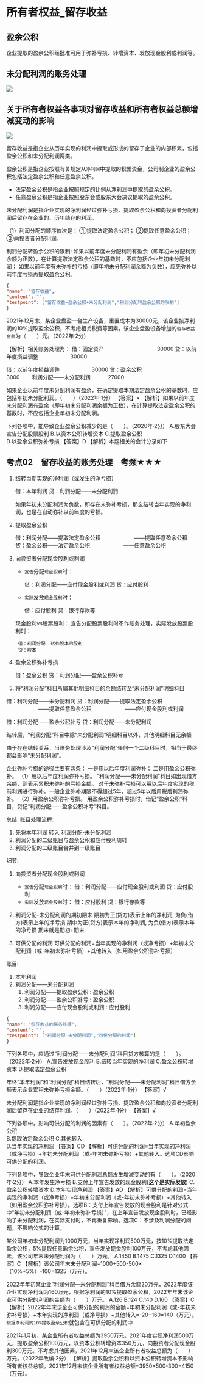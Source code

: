 # 所有者权益_留存收益



## 盈余公积

企业提取的盈余公积经批准可用于弥补亏损、转增资本、发放现金股利或利润等。





## 未分配利润的账务处理
![](./实务_所有者权益_留存收益/1.png)







## 关于所有者权益各事项对留存收益和所有者权益总额增减变动的影响

![](./实务_所有者权益_留存收益/2.png)









留存收益是指企业从历年实现的利润中提取或形成的留存于企业的内部积累，包括盈余公积和未分配利润两类。



盈余公积是指企业按照有关规定从`净利润`中提取的积累资金，公司制企业的盈余公积包括法定盈余公积和任意盈余公积。
- 法定盈余公积是指企业按照规定的比例从净利润中提取的盈余公积。
- 任意盈余公积是指企业按照股东会或股东大会决议提取的盈余公积。



未分配利润是指企业实现的净利润经过弥补亏损、提取盈余公积和向投资者分配利润后留存在企业的、历年结存的利润。

（1）利润分配的顺序依次是：
①提取法定盈余公积；
②提取任意盈余公积；
③向投资者分配利润。




利润分配转盈余公积的限制:
如果以前年度未分配利润有盈余（即年初未分配利润余额为正数），在计算提取法定盈余公积的基数时，不应包括企业年初未分配利润；
如果以前年度有未弥补的亏损（即年初未分配利润余额为负数），应先弥补以前年度亏损再提取盈余公积。



```json
{
"name": "留存收益",
"content": "",
"testpoint": ["留存收益=盈余公积+未分配利润","利润分配转盈余公积的限制"]
}
```



2021年12月末，某企业盘盈一台生产设备，重置成本为30000元，该企业按净利润的10%提取盈余公积，不考虑相关税费等因素，该企业盘盈设备增加的`留存收益金额`为（　　）元。（2022年·2分）

【解析】相关账务处理为：
借：固定资产　　　　　　　　　　30000
贷：以前年度损益调整　　　　　　30000

借：以前年度损益调整　　　　　　30000
贷：盈余公积　　　　　　　　　　 3000
　　利润分配——未分配利润　　　  27000



如果企业以前年度未分配利润有盈余，在确定提取本期法定盈余公积的基数时，应包括年初未分配利润。（　　）（2022年·1分）
【答案】×
【解析】如果以前年度未分配利润有盈余（即年初未分配利润余额为正数），在计算提取法定盈余公积的基数时，不应包括企业年初未分配利润。




下列各项中，能导致企业盈余公积减少的是（　　）。（2020年·2分）
A.股东大会宣告分配股票股利
B.以资本公积转增资本
C.提取盈余公积	
D.以盈余公积弥补亏损
【答案】D
【解析】本题相关的会计分录如下：






## 考点02　留存收益的账务处理　考频★★★
1. 结转当期实现的净利润（或发生的净亏损）

    借：本年利润
    贷：利润分配——未分配利润

    如果年初未分配利润为负数，即存在未弥补亏损，那么结转当年实现的净利润，也是在自动弥补以前年度的亏损。

2. 提取盈余公积

    借：利润分配——提取法定盈余公积
    　　　　　　——提取任意盈余公积
    贷：盈余公积——法定盈余公积
    　　　　　　——任意盈余公积


3. 向投资者分配现金股利或利润

    - `宣告`分配`现金股利`时：

        借：利润分配——应付现金股利或利润
        贷：应付股利

    - `实际`发放`现金股利`时：

        借：应付股利
        贷：银行存款等


    现金股利vs股票股利：
    宣告分配股票股利时不作账务处理，实际发放股票股利时：

        借：利润分配——转作股本的股利
        贷：股本


4. 盈余公积弥补亏损

    借：盈余公积
    贷：利润分配——盈余公积补亏

5. 将“利润分配”科目所属其他明细科目的余额结转至“未分配利润”明细科目

借：利润分配——未分配利润
贷：利润分配——提取法定盈余公积
　　　　　　——提取任意盈余公积
　　　　　　——应付现金股利或利润

借：利润分配——盈余公积补亏
贷：利润分配——未分配利润

结转后，“利润分配”科目中除“未分配利润”明细科目以外，其他明细科目无余额 

由于存在结转关系，当账务处理涉及“利润分配”任何一个二级科目时，相当于最终都会影响“未分配利润”。





企业弥补亏损的途径主要有两条：
一是用以后年度利润弥补；
二是用盈余公积弥补。
（1）用以后年度利润弥补亏损。
“利润分配——未分配利润”科目如出现借方余额，则表示累积未弥补的亏损金额。
对于未弥补亏损可以用以后年度实现的税前利润进行弥补，一般企业弥补期限不得超过5年，超过5年以后用税后利润弥补。
（2）用盈余公积弥补亏损。
用盈余公积弥补亏损时，借记“盈余公积”科目，贷记“利润分配——盈余公积补亏”科目。





总结:
账目处理流程:
1. 先将本年利润 转入 利润分配-未分配利润
2. 利润分配的二级账目与盈余公积和应付股利周转
3. 利润分配的二级账目合并到一级账目

细节:
1. 向投资者分配现金股利或利润
    - `宣告`分配`现金股利`时：
        借：利润分配——应付现金股利或利润
        贷：应付股利
    - `实际`发放`现金股利`时：
        借：应付股利
        贷：银行存款等

2. 利润分配-未分配利润的期初期末
期初为正(贷方)表示上年的净利润, 为负(借方)表示上年的净亏损
期中为正(贷方)表示本年的净利润, 为负(借方)表示本年的净亏损
期末就是期初+期末


3. 可供分配的利润
可供分配的利润=当年实现的净利润（或净亏损）+年初未分配利润（或-年初未弥补亏损）+其他转入（如用盈余公积弥补亏损）


账目:
1. 本年利润
2. 利润分配——未分配利润
    1. 利润分配——提取盈余公积 : 盈余公积
    2. 利润分配——盈余公积补亏 : 盈余公积
    3. 利润分配——应付现金股利或利润 : 应付股利
    

```json
{
"name": "留存收益的账务处理",
"content": "",
"testpoint": ["利润分配-未分配利润","可供分配的利润"]
}
```


下列各项中，应通过“利润分配——未分配利润”科目贷方核算的是（　　）。（2022年·2分）
A.宣告发放现金股利
B.结转当年实现的净利润
C.盈余公积转增资本
D.提取法定盈余公积



年终“本年利润”和“利润分配”科目结转后，“利润分配——未分配利润”科目借方余额表示企业累积未弥补亏损金额。（　　）（2022年·1分）
【答案】√


未分配利润是指企业实现的净利润经过弥补亏损、提取盈余公积和向投资者分配利润后留存在企业的结存利润。（　　）（2022年·1分）
【答案】√




下列各项中，影响可供分配的利润的因素有（　　）。（2022年·2分）
A.年初盈余公积	
B.提取法定盈余公积
C.其他转入	
D.当年实现的净利润
【答案】CD
【解析】可供分配的利润=当年实现的净利润（或净亏损）+年初未分配利润（或-年初未弥补亏损）+其他转入。选项CD影响可供分配的利润。

下列各项中，导致企业年末可供分配利润总额发生增减变动的有（　　）。（2020年·2分）
A.本年发生净亏损
B.支付上年宣告发放的现金股利(**这个是实际发放**)
C.盈余公积转增资本
D.本年实现净利润
【答案】AD
【解析】可供分配的利润=当年实现的净利润（或净亏损）+年初未分配利润（或-年初未弥补亏损）+其他转入（如用盈余公积弥补亏损）。选项B：支付上年宣告发放的现金股利是针对公式中“年初未分配利润（或-年初未弥补亏损）”，在上年宣告发放现金股利时，已经影响了未分配利润，在实际支付时，不再重复影响。选项C：不涉及利润分配的问题，不影响公式的计算。



某公司年初未分配利润为1000万元，当年实现净利润500万元，按10%提取法定盈余公积，5%提取任意盈余公积，宣告发放现金股利100万元，不考虑其他因素，该公司年末未分配利润为（　　）万元。
A.1450
B.1475
C.1325
D.1400
【答案】C
【解析】该公司年末未分配利润=1000+500-500×（10%+5%）-100=1325（万元）。



2022年年初某企业“利润分配—未分配利润”科目借方余额20万元，2022年度该企业实现净利润为160万元，根据净利润的10%提取盈余公积，2022年年末该企业可供分配的利润的金额为（　　）万元。
A.126
B.124
C.140
D.160
【答案】C
【解析】2022年年末该企业可供分配的利润的金额=年初未分配利润（或-年初未弥补亏损）+本年实现的净利润（或净亏损）+其他转入=-20+160=140（万元）。
`根据净利润的10%提取盈余公积`就包含在可供分配的利润中






2021年1月初，某企业所有者权益总额为3950万元。2021年度实现净利润500万元，提取盈余公积100万元，以资本公积转增资本350万元，向投资者分配现金股利300万元。不考虑其他因素，2021年12月末该企业所有者权益总额为（　　）万元。（2022年改编·2分）
【解析】提取盈余公积和以资本公积转增资本不影响所有者权益总额。2021年12月末该企业所有者权益总额=3950+500-300=4150（万元）。

































